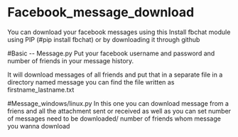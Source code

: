 # Facebook_message_download
You can download your facebook messages using this
Install fbchat module using PIP (#pip install fbchat) or by downloading it through github

#Basic -- Message.py
Put your facebook username and password and number of friends in your message history.

It will download messages of all friends and put that in a separate file in a directory named message 
you can find the file written as firstname_lastname.txt 

#Message_windows/linux.py
In this one you can download message from a friens and all the attachment sent or received as well as you can set number of messages need to be downloaded/ number of friends whom message you wanna download
